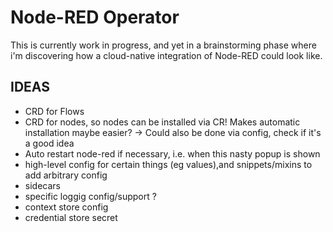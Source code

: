 # Node-RED Operator
This is currently work in progress, and yet in a brainstorming phase where i'm discovering how a cloud-native integration of Node-RED could look like.

## IDEAS
- CRD for Flows
- CRD for nodes, so nodes can be installed via CR! Makes automatic installation maybe easier? -> Could also be done via config, check if it's a good idea
- Auto restart node-red if necessary, i.e. when this nasty popup is shown
- high-level config for certain things (eg values),and snippets/mixins to add arbitrary config
- sidecars
- specific loggig config/support ?
- context store config
- credential store secret
